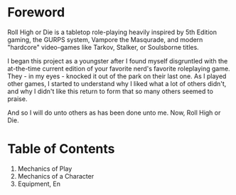 # Foreword
Roll High or Die is a tabletop role-playing heavily inspired by 5th Edition gaming, the GURPS system, Vampore the Masqurade, and modern "hardcore" video-games like Tarkov, Stalker, or Soulsborne titles.

I began this project as a youngster after I found myself disgruntled with the at-the-time current edition of your favorite nerd's favorite roleplaying game. They - in my eyes - knocked it out of the park on their last one. As I played other games, I started to understand why I liked what a lot of others didn't, and why I didn't  like this return to form that so many others seemed to praise.

And so I will do unto others as has been done unto me. Now, Roll High or Die.

# Table of Contents

1. Mechanics of Play
2. Mechanics of a Character
3. Equipment, En